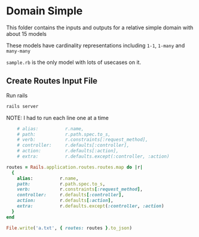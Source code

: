 # Domain Simple

This folder contains the inputs and outputs for a relative simple domain with about 15 models

These models have cardinality representations including `1-1`, `1-many` and `many-many`

`sample.rb` is the only model with lots of usecases on it.

## Create Routes Input File

Run rails

```bash
rails server
```

NOTE: I had to run each line one at a time


```ruby
    # alias:          r.name,
    # path:           r.path.spec.to_s,
    # verb:           r.constraints[:request_method],
    # controller:     r.defaults[:controller],
    # action:         r.defaults[:action],
    # extra:          r.defaults.except(:controller, :action)

routes = Rails.application.routes.routes.map do |r|
  {
    alias:          r.name,
    path:           r.path.spec.to_s,
    verb:           r.constraints[:request_method],
    controller:     r.defaults[:controller],
    action:         r.defaults[:action],
    extra:          r.defaults.except(:controller, :action)
  }
end

File.write('a.txt', { routes: routes }.to_json)
```
